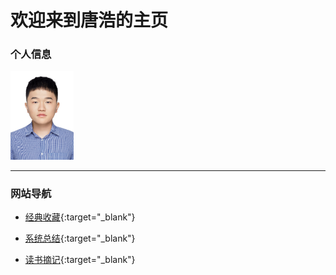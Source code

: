 # 欢迎来到唐浩的主页

### 个人信息
<img src="photo.jpg" height="20%" width="20%"> 

<!-- [LinkedIn](https://www.linkedin.cn/incareer/in/%E6%B5%A9-hao-tang-%E5%94%90-3853811b3){:target="_blank"} [GitHub](https://github.com/TangHao99){:target="_blank"} -->

---

### 网站导航

+ [经典收藏](2_ClassicalCollection/Index.md){:target="_blank"}

+ [系统总结](https://tanghao99.notion.site/722389a49d7c480faae9a95427a65777){:target="_blank"}

+ [读书摘记](https://tanghao99.notion.site/7ecf8d81773248b6814bbea6c8dacf47){:target="_blank"}

